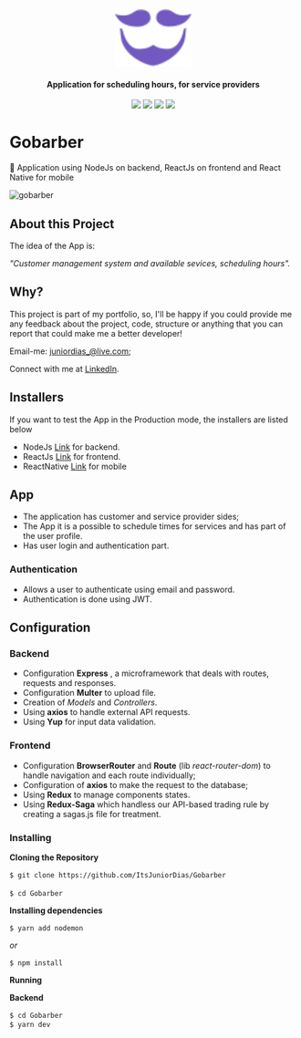 <div align="center">
  <img src="./frontend/src/assets/logo-purple.svg" height="100px" alt="Gobaber"/>
</div>

<div align="center">

  #### Application for scheduling hours, for service providers


  ![](https://img.shields.io/badge/author-Junior%20Dias-/?color=7159c1)
  ![](https://img.shields.io/badge/Back--End-NodeJS-/?color=7159c1)
  ![](https://img.shields.io/badge/Front--End-ReactJS-/?color=7159c1)
  ![](https://img.shields.io/badge/Mobile-React%20Native-/?color=7159c1)
</div> 

# Gobarber
:barber:  Application using NodeJs on backend, ReactJs on frontend and React Native for mobile

![gobarber](https://user-images.githubusercontent.com/50254416/80059444-5cb4c100-8502-11ea-9260-17c4fdf5335e.gif)



## About this Project

The idea of the App is:

_"Customer management system and available sevices, scheduling hours"._
 
## Why?
This project is part of my portfolio, so, I'll be happy if you could provide me any feedback about the project, code, structure or anything that you can report that could make me a better developer!

Email-me: juniordias_@live.com;

Connect with me at [LinkedIn](https://www.linkedin.com/in/alexandre-junior-236894190/).

## Installers
If you want to test the App in the Production mode, the installers are listed below
- NodeJs [Link](https://nodejs.org/en/download/) for backend.
- ReactJs [Link](https://reactjs.org/docs/getting-started.html) for frontend.
- ReactNative [Link](https://facebook.github.io/react-native/docs/getting-started) for mobile


## App
 - The application has customer and service provider sides;
 - The App it is a possible to schedule times for services and has part of the user profile. 
 - Has user login and authentication part.
 
 ### Authentication 
 - Allows a user to authenticate using email and password.
 - Authentication is done using JWT.

## Configuration
### Backend

 - Configuration **Express** , a microframework that deals with routes, requests and responses.
- Configuration **Multer** to upload file.
- Creation of *Models* and *Controllers*.
- Using **axios** to handle external API requests.
- Using **Yup** for input data validation.

### Frontend
  - Configuration **BrowserRouter** and **Route** (lib *react-router-dom*) to handle navigation and each route individually;
  - Configuration of **axios** to make the request to the database;
  - Using **Redux** to manage components states.
  - Using **Redux-Saga** which handless our API-based trading rule by creating a sagas.js file for treatment.

### Installing

**Cloning the Repository**

```
$ git clone https://github.com/ItsJuniorDias/Gobarber

$ cd Gobarber
```

**Installing dependencies**

```
$ yarn add nodemon
```

_or_

```
$ npm install
```
**Running**

**Backend**

```
$ cd Gobarber
$ yarn dev
```
 
